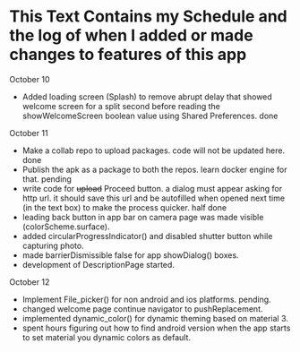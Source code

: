 # This Text Contains my Schedule and the log of when I added or made changes to features of this app

October 10

- Added loading screen (Splash) to remove abrupt delay that showed welcome screen for a split second before reading the showWelcomeScreen boolean value using Shared Preferences. done

October 11

- Make a collab repo to upload packages. code will not be updated here. done
- Publish the apk as a package to both the repos. learn docker engine for that. pending
- write code for ~~upload~~ Proceed button. a dialog must appear asking for http url. it should save this url and be autofilled when opened next time (in the text box) to make the process quicker. half done
- leading back button in app bar on camera page was made visible (colorScheme.surface).
- added circularProgressIndicator() and disabled shutter button while capturing photo.
- made barrierDismissible false for app showDialog() boxes.
- development of DescriptionPage started.

October 12

- Implement File_picker() for non android and ios platforms. pending.
- changed welcome page continue navigator to pushReplacement.
- implemented dynamic_color() for dynamic theming based on material 3.
- spent hours figuring out how to find android version when the app starts to set material you dynamic colors as default.
